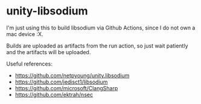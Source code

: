 # unity-libsodium

I'm just using this to build libsodium via Github Actions, since I do not own a mac device :X.

Builds are uploaded as artifacts from the run action, so just wait patiently and the artifacts will be uploaded.

Useful references:
- https://github.com/netpyoung/unity.libsodium
- https://github.com/jedisct1/libsodium
- https://github.com/microsoft/ClangSharp
- https://github.com/ektrah/nsec
